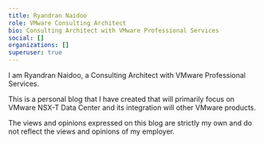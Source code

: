 ```yaml
---
title: Ryandran Naidoo
role: VMware Consulting Architect
bio: Consulting Architect with VMware Professional Services
social: []
organizations: []
superuser: true
---
```

I am Ryandran Naidoo, a Consulting Architect with VMware Professional Services.

This is a personal blog that I have created that will primarily focus on VMware NSX-T Data Center and its integration will other VMware products.

The views and opinions expressed on this blog are strictly my own and do not reflect the views and opinions of my employer.
